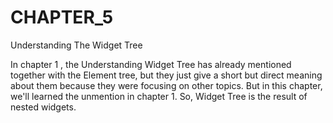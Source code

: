 # CHAPTER_5
Understanding The Widget Tree

In chapter 1 , the Understanding Widget Tree has already mentioned together with the Element tree, but they just give a short but direct meaning about them because they were focusing on other topics. But in this chapter, we'll learned the unmention in chapter 1. So, Widget Tree is the result of nested widgets. 
